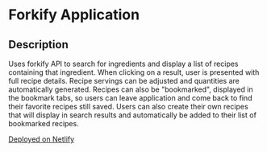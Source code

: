 # Forkify Application

## Description

Uses forkify API to search for ingredients and display a list of recipes containing that ingredient. When clicking on a result, user is presented with full recipe details. Recipe servings can be adjusted and quantities are automatically generated. Recipes can also be "bookmarked", displayed in the bookmark tabs, so users can leave application and come back to find their favorite recipes still saved. Users can also create their own recipes that will display in search results and automatically be added to their list of bookmarked recipes.

[Deployed on Netlify](https://forkify-kass.netlify.app/)
